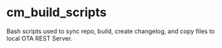 # cm_build_scripts
Bash scripts used to sync repo, build, create changelog, and copy files to local OTA REST Server.

